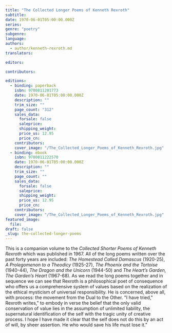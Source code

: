 ```yaml
---
title: "The Collected Longer Poems of Kenneth Rexroth"
subtitle:
date: 1970-06-01T05:00:00.000Z
series:
genre: "poetry"
subgenre:
language:
authors:
  - author/kenneth-rexroth.md
translators:

editors:

contributors:

editions:
  - binding: paperback
    isbn: 9780811201773
    date: 1970-06-01T05:00:00.000Z
    description: ""
    trim_size: ""
    page_count: "312"
    sales_data:
      forsale: false
      saleprice:
      shipping_weight:
      price_us: 12.95
      price_cn:
    contributors:
    cover_image: "/The_Collected_Longer_Poems_of_Kenneth_Rexroth.jpg"
  - binding: ebook
    isbn: 9780811222570
    date: 1970-06-01T05:00:00.000Z
    description: ""
    trim_size: ""
    page_count: ""
    sales_data:
      forsale: false
      saleprice:
      shipping_weight:
      price_us: 12.95
      price_cn:
    contributors:
    cover_image: "/The_Collected_Longer_Poems_of_Kenneth_Rexroth.jpg"
featured_image:
  file:
draft: false
_slug: the-collected-longer-poems
---
```


This is a companion volume to the _Collected Shorter Poems of Kenneth Rexroth_ which was published in 1967. All of the long poems written over the past forty years are included: _The Homestead Called Damascus_ (1920-25), _A Prolegomenon to a Theodicy_ (1925-27), _The Phoenix and the Tortoise_ (1940-44), _The Dragon and the Unicorn_ (1944-50) and _The Heart’s Garden, The Garden’s Heart_ (1967-68). As we read the long poems together and in sequence we can see that Rexroth is a philosophical poet of consequence who offers us a comprehensive system of values based on the realization of the ethical mysticism of universal responsibility. He is concerned, above all, with process: the movement from the Dual to the Other. "I have tried," Rexroth writes," to embody in verse the belief that the only valid conservation of value lies in the assumption of unlimited liability, the supernatural identification of the self with the tragic unity of creative process. I hope I have made it clear that the self does not do this by an act of will, by sheer assertion. He who would save his life must lose it."


